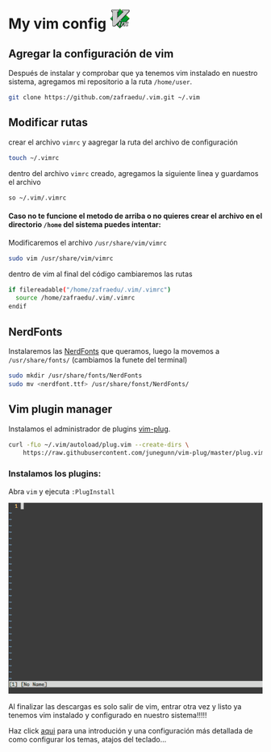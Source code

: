 # My vim config <img src="https://github.com/devicons/devicon/blob/master/icons/vim/vim-original.svg" alt="Vim logo" with="40" height="40">

## Agregar la configuración de vim
Después de instalar y comprobar que ya tenemos vim instalado en nuestro sistema, agregamos mi repositorio a la ruta `/home/user`.
```bash
git clone https://github.com/zafraedu/.vim.git ~/.vim
```

## Modificar rutas

crear el archivo `vimrc` y aagregar la ruta del archivo de configuración
```bash
touch ~/.vimrc
```
dentro del archivo `vimrc` creado, agregamos la siguiente linea y guardamos el archivo
```bash
so ~/.vim/.vimrc
```

#### Caso no te funcione el metodo de arriba o no quieres crear el archivo en el directorio `/home` del sistema puedes intentar:

Modificaremos el archivo `/usr/share/vim/vimrc`
```bash
sudo vim /usr/share/vim/vimrc
```
dentro de vim al final del código cambiaremos las rutas
```bash
if filereadable("/home/zafraedu/.vim/.vimrc")
  source /home/zafraedu/.vim/.vimrc
endif
```



## NerdFonts
Instalaremos las [NerdFonts](https://github.com/ryanoasis/nerd-fonts/tree/master/patched-fonts) que queramos, luego la movemos a `/usr/share/fonts/`
(cambiamos la funete del terminal)
```bash
sudo mkdir /usr/share/fonts/NerdFonts
sudo mv <nerdfont.ttf> /usr/share/fonst/NerdFonts/
```



## Vim plugin manager
Instalamos el administrador de plugins [vim-plug](https://github.com/junegunn/vim-plug).
```bash
curl -fLo ~/.vim/autoload/plug.vim --create-dirs \
    https://raw.githubusercontent.com/junegunn/vim-plug/master/plug.vim
```
### Instalamos los plugins:
Abra `vim` y ejecuta `:PlugInstall`

![desmostracion del :PlugInstall](https://raw.githubusercontent.com/junegunn/i/master/vim-plug/installer.gif)

Al finalizar las descargas es solo salir de vim, entrar otra vez y listo ya tenemos vim instalado y configurado en nuestro sistema!!!!!

Haz click [aqui](https://github.com/zafraedu/.vim/wiki) para una introdución y una configuración más detallada de como configurar los temas, atajos del teclado...
